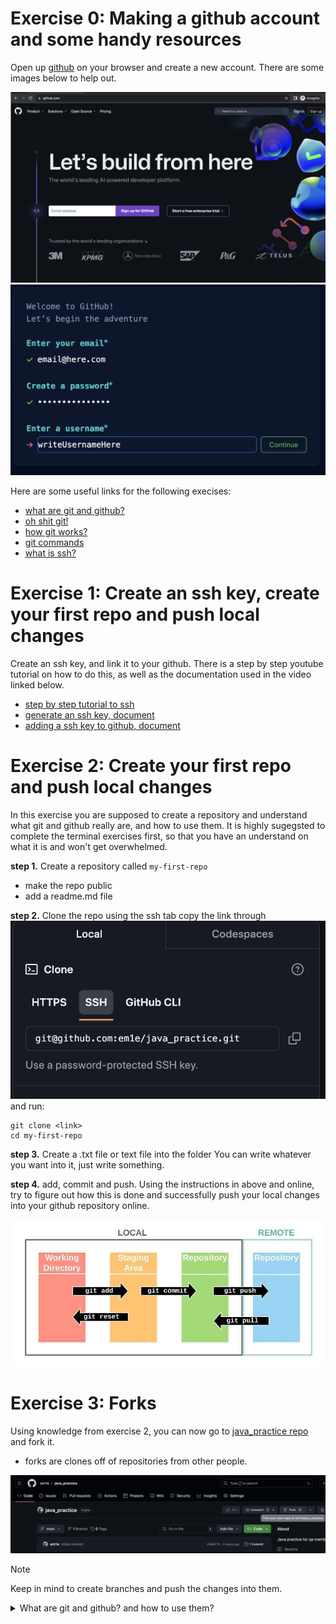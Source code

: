
# Exercise 0: Making a github account and some handy resources 

Open up [github](https://github.com/) on your browser and create a new account. There are some images below to help out.

![home](https://github.com/em1e/java_practice/blob/main/images/github_home.png)
![new account creation](https://github.com/em1e/java_practice/blob/main/images/new_account.png)

Here are some useful links for the following execises:
- [what are git and github?](https://www.youtube.com/watch?v=DVRQoVRzMIY)
- [oh shit git!](https://ohshitgit.com/)
- [how git works?](https://www.atlassian.com/git)
- [git commands](https://www.atlassian.com/git/glossary#commands)
- [what is ssh?](https://www.techtarget.com/searchsecurity/definition/Secure-Shell)


# Exercise 1: Create an ssh key, create your first repo and push local changes 

Create an ssh key, and link it to your github. There is a step by step youtube tutorial on how to do this, as well as the documentation used in the video linked below.

- [step by step tutorial to ssh](https://www.youtube.com/watch?v=snCP3c7wXw0)
- [generate an ssh key, document](https://docs.github.com/en/authentication/connecting-to-github-with-ssh/generating-a-new-ssh-key-and-adding-it-to-the-ssh-agent)
- [adding a ssh key to github, document](https://docs.github.com/en/authentication/connecting-to-github-with-ssh/adding-a-new-ssh-key-to-your-github-account)


# Exercise 2: Create your first repo and push local changes

In this exercise you are supposed to create a repository and understand what git and github really are, and how to use them. It is highly sugegsted to complete the terminal exercises first, so that you have an understand on what it is and won't get overwhelmed.

**step 1.** Create a repository called `my-first-repo` 
- make the repo public
- add a readme.md file

**step 2.** Clone the repo using the ssh tab
copy the link through
![ssh github](https://github.com/em1e/java_practice/blob/main/images/ssh.png)
and run:
```
git clone <link>
cd my-first-repo
```

**step 3.** Create a .txt file or text file into the folder
You can write whatever you want into it, just write something.

**step 4.** add, commit and push.
Using the instructions in above and online, try to figure out how this is done and successfully push your local changes into your github repository online.

![local vs remote](https://github.com/em1e/java_practice/blob/main/images/Github-local-vs-remote.jpg)

# Exercise 3: Forks

Using knowledge from exercise 2, you can now go to [java_practice repo](https://github.com/em1e/java_practice) and fork it.
- forks are clones off of repositories from other people.

![fork](https://github.com/em1e/java_practice/blob/main/images/fork.png)

> [!NOTE]
> Keep in mind to create branches and push the changes into them.

<details>
<summary>What are git and github? and how to use them?</summary>

## What are they?
GitHub is a developer platform that allows developers to create, store, manage and share their code. While Git is a distributed version control system that tracks versions of files.

[Watch this and ask questions if something is unclear](https://www.youtube.com/watch?v=DVRQoVRzMIY). 

</details>
